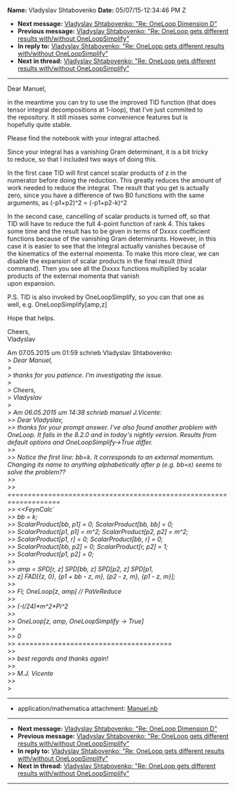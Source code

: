 **Name:** Vladyslav Shtabovenko
**Date:** 05/07/15-12:34:46 PM Z

  - **Next message:** [Vladyslav Shtabovenko: "Re: OneLoop Dimension
    D"](0893.html)
  - **Previous message:** [Vladyslav Shtabovenko: "Re: OneLoop gets
    different results with/without OneLoopSimplify"](0891.html)
  - **In reply to:** [Vladyslav Shtabovenko: "Re: OneLoop gets different
    results with/without OneLoopSimplify"](0891.html)
  - **Next in thread:** [Vladyslav Shtabovenko: "Re: OneLoop gets
    different results with/without OneLoopSimplify"](0897.html)

-----

Dear Manuel,  

in the meantime you can try to use the improved TID function (that
does  
tensor integral decompositions at 1-loop), that I've just commited to  
the repository. It still misses some convenience features but is  
hopefully quite stable.  

Please find the notebook with your integral attached.  

Since your integral has a vanishing Gram determinant, it is a bit
tricky  
to reduce, so that I included two ways of doing this.  

In the first case TID will first cancel scalar products of z in the  
numerator before doing the reduction. This greatly reduces the amount
of  
work needed to reduce the integral. The result that you get is
actually  
zero, since you have a difference of two B0 functions with the same  
arguments, as (-p1+p2)^2 = (-p1+p2-k)^2  

In the second case, cancelling of scalar products is turned off, so
that  
TID will have to reduce the full 4-point function of rank 4. This
takes  
some time and the result has to be given in terms of Dxxxx coefficient  
functions because of the vanishing Gram determinants. However, in this  
case it is easier to see that the integral actually vanishes because
of  
the kinematics of the external momenta. To make this more clear, we
can  
disable the expansion of scalar products in the final result (third  
command). Then you see all the Dxxxx functions multiplied by scalar  
products of the external momenta that vanish  
upon expansion.  

P.S. TID is also invoked by OneLoopSimplify, so you can that one as  
well, e.g. OneLoopSimplify[amp,z]  

Hope that helps.  

Cheers,  
Vladyslav  

Am 07.05.2015 um 01:59 schrieb Vladyslav Shtabovenko:  
*\> Dear Manuel,*  
*\>*  
*\> thanks for you patience. I'm investigating the issue.*  
*\>*  
*\> Cheers,*  
*\> Vladyslav*  
*\>*  
*\> Am 06.05.2015 um 14:38 schrieb manuel J.Vicente:*  
*\>\> Dear Vladyslav,*  
*\>\> thanks for your prompt answer. I've also found another problem
with OneLoop. It fails in the 8.2.0 and in today's nightly version.
Results from default options and OneLoopSimplify-\>True differ.*  
*\>\>*  
*\>\> Notice the first line: bb=k. It corresponds to an external
momentum. Changing its name to anything alphabetically after p (e.g.
bb=x) seems to solve the problem??*  
*\>\>*  
*\>\>
===================================================================*  
*\>\> <<FeynCalc\`*  
*\>\> bb = k;*  
*\>\> ScalarProduct[bb, p1] = 0; ScalarProduct[bb, bb] =
0;*  
*\>\> ScalarProduct[p1, p1] = m^2; ScalarProduct[p2, p2]
= m^2;*  
*\>\> ScalarProduct[p1, r] = 0; ScalarProduct[bb, r] =
0;*  
*\>\> ScalarProduct[bb, p2] = 0; ScalarProduct[r, p2] =
1;*  
*\>\> ScalarProduct[p1, p2] = 0;*  
*\>\>*  
*\>\> amp = SPD[r, z] SPD[bb, z] SPD[p2, z]
SPD[p1,*  
*\>\> z] FAD[{z, 0}, {p1 + bb - z, m}, {p2 - z, m}, {p1 - z,
m}];*  
*\>\>*  
*\>\> FI; OneLoop[z, amp] // PaVeReduce*  
*\>\>*  
*\>\> (-I/24)\*m^2\*Pi^2*  
*\>\>*  
*\>\> OneLoop[z, amp, OneLoopSimplify -\> True]*  
*\>\>*  
*\>\> 0*  
*\>\> ======================================*  
*\>\>*  
*\>\> best regards and thanks again\!*  
*\>\>*  
*\>\> M.J. Vicente*  
*\>\>*  
*\>*  

-----

  - application/mathematica attachment:
    [Manuel.nb](att-0892/01-Manuel.nb)

-----

  - **Next message:** [Vladyslav Shtabovenko: "Re: OneLoop Dimension
    D"](0893.html)
  - **Previous message:** [Vladyslav Shtabovenko: "Re: OneLoop gets
    different results with/without OneLoopSimplify"](0891.html)
  - **In reply to:** [Vladyslav Shtabovenko: "Re: OneLoop gets different
    results with/without OneLoopSimplify"](0891.html)
  - **Next in thread:** [Vladyslav Shtabovenko: "Re: OneLoop gets
    different results with/without OneLoopSimplify"](0897.html)

-----


